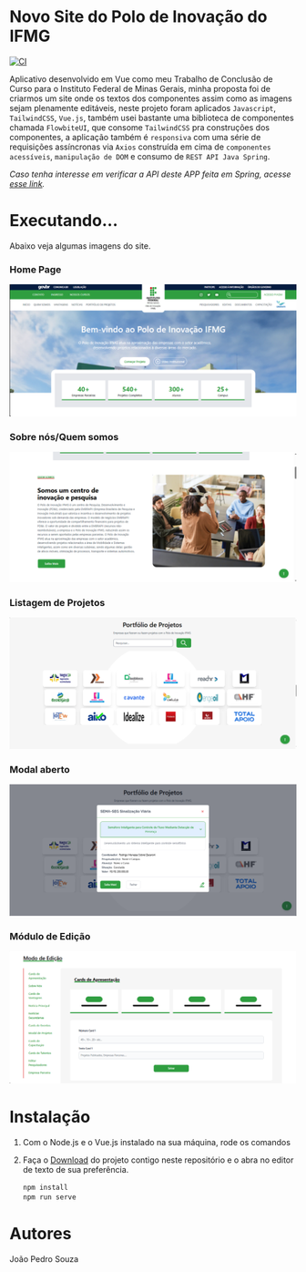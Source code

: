 # Novo Site do Polo de Inovação do IFMG

[![CI](https://img.shields.io/badge/vue-2.2.4-green.svg)](https://github.com/athityakumar/colorls/actions/workflows/ruby.yml)



Aplicativo desenvolvido em Vue como meu Trabalho de Conclusão de Curso para o Instituto Federal de Minas Gerais, minha proposta foi de criarmos um site onde os textos dos componentes assim como as imagens sejam plenamente editáveis, neste projeto foram aplicados `Javascript`, `TailwindCSS`, `Vue.js`, também usei bastante uma biblioteca de componentes chamada `FlowbiteUI`, que consome `TailwindCSS` pra construções dos componentes, a aplicação também é `responsiva` com uma série de requisições assíncronas via `Axios` construída em cima de `componentes acessíveis`, `manipulação de DOM` e consumo de `REST API Java Spring`.

*Caso tenha interesse em verificar a API deste APP feita em Spring, acesse [esse link](https://github.com/pedromends/api-polo).*

# Executando...

 Abaixo veja algumas imagens do site.

### Home Page

![image](./src/assets/prints/1.png)

### Sobre nós/Quem somos

![image](./src/assets/prints/5.png)

### Listagem de Projetos

![image](./src/assets/prints/2.png)

### Modal aberto

![image](./src/assets/prints/3.png)

### Módulo de Edição

![image](./src/assets/prints/4.png)


# Instalação

1. Com o Node.js e o Vue.js instalado na sua máquina, rode os comandos
2. Faça o [Download](https://www.nerdfonts.com/font-downloads) do projeto contigo neste repositório e o abra no editor de texto de sua preferência.

    ```sh
    npm install
    npm run serve
    ```

# Autores

João Pedro Souza
